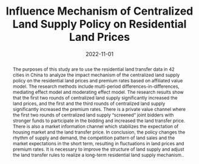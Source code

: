 ---
title: 'Influence Mechanism of Centralized Land Supply Policy on Residential Land Prices'

# Authors
# If you created a profile for a user (e.g. the default `admin` user), write the username (folder name) here
# and it will be replaced with their full name and linked to their profile.
authors:
  - Yiqi HUANG
  - Weidong QU

# Author notes (optional)
#author_notes:
#  - 'Equal contribution'
#  - 'Equal contribution'

date: '2022-11-01'
doi: ''

# Schedule page publish date (NOT publication's date).
publishDate: ''

# Publication type.
# Legend: 0 = Uncategorized; 1 = Conference paper; 2 = Journal article;
# 3 = Preprint / Working Paper; 4 = Report; 5 = Book; 6 = Book section;
# 7 = Thesis; 8 = Patent
publication_types: ['2']

# Publication name and optional abbreviated publication name.
publication: '*China Land Science*'
publication_short: ''

abstract: The purposes of this study are to use the residential land transfer data in 42 cities in China to analyze the impact mechanism of the centralized land supply policy on the residential land prices and premium rates based on affiliated value model. The research methods include multi-period differences-in-differences, mediating effect model and moderating effect model. The research results show that the first two rounds of centralized land supply significantly increased the land prices, and the first and the third rounds of centralized land supply significantly increased the premium rates. There is a private value channel where the first two rounds of centralized land supply “screened” joint bidders with stronger funds to participate in the bidding and increased the land transfer price. There is also a market information channel which stabilizes the expectation of housing market and the land transfer price. In conclusion, the policy changes the rhythm of supply and demand, the competition pattern of land sales and the market expectations in the short term, resulting in fluctuations in land prices and premium rates. It is necessary to improve the structure of land supply and adjust the land transfer rules to realize a long-term residential land supply mechanism..

# Summary. An optional shortened abstract.
#summary: Closed-form expressions for unconditional moments, cumulants and polyspectra of order higher than two are derived for non-Gaussian or nonlinear (pruned) solutions to DSGE models. Apart from the existence of moments and white noise property no distributional assumptions are needed. The accuracy and utility of the formulas for computing skewness and kurtosis are demonstrated by three prominent models, the baseline medium-sized New Keynesian model used for empirical analysis (first-order approximation), a small-scale monetary business cycle model (second-order approximation) and the neoclassical growth model (third-order approximation). Both the Gaussian as well as Student's t-distribution are considered as the underlying stochastic processes. Lastly, the efficiency gain of including higher-order statistics is demonstrated by the estimation of a RBC model within a Generalized Method of Moments framework.

#tags:


# Display this page in the Featured widget?
featured: false

links:
url_pdf: /files/papers/land_2022.pdf
url_code: ''
url_dataset: ''
url_poster: ''
url_project: ''
url_slides: ''
url_source: ''
url_video: ''
url_preprint: ''

# Featured image
# To use, add an image named `featured.jpg/png` to your page's folder.
image:
  caption: ''
  focal_point: ''
  preview_only: false

# Associated Projects (optional).
#   Associate this publication with one or more of your projects.
#   Simply enter your project's folder or file name without extension.
#   E.g. `internal-project` references `content/project/internal-project/index.md`.
#   Otherwise, set `projects: []`.
projects: []

# Slides (optional).
#   Associate this publication with Markdown slides.
#   Simply enter your slide deck's filename without extension.
#   E.g. `slides: "example"` references `content/slides/example/index.md`.
#   Otherwise, set `slides: ""`.
slides: ""
---